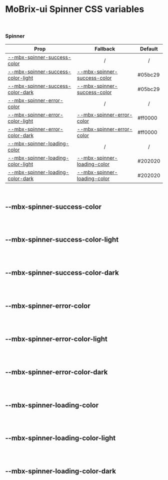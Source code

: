 # MoBrix-ui Spinner CSS variables

<br>

### Spinner

| Prop                                                                  | Fallback                                                  | Default                                            |
| --------------------------------------------------------------------- | --------------------------------------------------------- | -------------------------------------------------- |
| [--mbx-spinner-success-color](#mbx-spinner-success-color)             | <div style="text-align:center;width:100%;">/</div>        | <div style="text-align:center;width:100%;">/</div> |
| [--mbx-spinner-success-color-light](#mbx-spinner-success-color-light) | [--mbx-spinner-success-color](#mbx-spinner-success-color) | #05bc29                                            |
| [--mbx-spinner-success-color-dark](#mbx-spinner-success-color-dark)   | [--mbx-spinner-success-color](#mbx-spinner-success-color) | #05bc29                                            |
| [--mbx-spinner-error-color](#mbx-spinner-error-color)                 | <div style="text-align:center;width:100%;">/</div>        | <div style="text-align:center;width:100%;">/</div> |
| [--mbx-spinner-error-color-light](#mbx-spinner-error-color-light)     | [--mbx-spinner-error-color](#mbx-spinner-error-color)     | #ff0000                                            |
| [--mbx-spinner-error-color-dark](#mbx-spinner-error-color-dark)       | [--mbx-spinner-error-color](#mbx-spinner-error-color)     | #ff0000                                            |
| [--mbx-spinner-loading-color](#mbx-spinner-loading-color)             | <div style="text-align:center;width:100%;">/</div>        | <div style="text-align:center;width:100%;">/</div> |
| [--mbx-spinner-loading-color-light](#mbx-spinner-loading-color-light) | [--mbx-spinner-loading-color](#mbx-spinner-loading-color) | #202020                                            |
| [--mbx-spinner-loading-color-dark](#mbx-spinner-loading-color-dark)   | [--mbx-spinner-loading-color](#mbx-spinner-loading-color) | #202020                                            |

<br>

## --mbx-spinner-success-color

<br>

<br>

## --mbx-spinner-success-color-light

<br>

<br>

## --mbx-spinner-success-color-dark

<br>

<br>

## --mbx-spinner-error-color

<br>

<br>

## --mbx-spinner-error-color-light

<br>

<br>

## --mbx-spinner-error-color-dark

<br>

<br>

## --mbx-spinner-loading-color

<br>

<br>

## --mbx-spinner-loading-color-light

<br>

<br>

## --mbx-spinner-loading-color-dark

<br>
